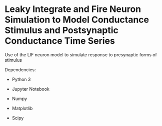 # Leaky Integrate and Fire Neuron Simulation to Model Conductance Stimulus and Postsynaptic Conductance Time Series

Use of the LIF neuron model to simulate response to presynaptic forms of stimulus

Dependencies:

-  Python 3

-  Jupyter Notebook

-  Numpy

-  Matplotlib

-  Scipy
